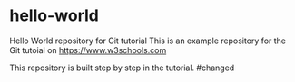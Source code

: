 # hello-world
Hello World repository for Git tutorial
This is an example repository for the Git tutoial on https://www.w3schools.com

This repository is built step by step in the tutorial.
#changed
